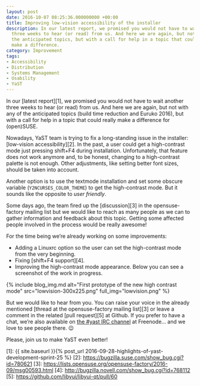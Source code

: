 ```yaml
---
layout: post
date: 2016-10-07 08:25:36.000000000 +00:00
title: Improving low-vision accessibility of the installer
description: In our latest report, we promised you would not have to wait another
  three weeks to hear (or read) from us. And here we are again, but not with any of
  the anticipated topics, but with a call for help in a topic that could really
  make a difference.
category: Improvement
tags:
- Accessibility
- Distribution
- Systems Management
- Usability
- YaST
---
```


In our [latest report][1], we promised you would not have to wait
another three weeks to hear (or read) from us. And here we are again,
but not with any of the anticipated topics (build time reduction and
Euruko 2016), but with a call for help in a topic that could really make
a difference for (open)SUSE.

Nowadays, YaST team is trying to fix a long-standing issue in the
installer: [low-vision accessibility][2]. In the past, a user could get
a high-contrast mode just pressing shift+F4 during installation.
Unfortunately, that feature does not work anymore and, to be honest,
changing to a high-contrast palette is not enough. Other adjustments,
like setting better font sizes, should be taken into account.

Another option is to use the textmode installation and set some obscure
variable (`Y2NCURSES_COLOR_THEME`) to get the high-contrast mode. But it
sounds like the opposite to *user friendly*.

Some days ago, the team fired up the [discussion][3] in the
opensuse-factory mailing list but we would like to reach as many people
as we can to gather information and feedback about this topic. Getting
some affected people involved in the process would be really awesome!

For the time being we’re already working on some improvements:

* Adding a Linuxrc option so the user can set the high-contrast mode
  from the very beginning.
* Fixing [shift+F4 support][4].
* Improving the high-contrast mode appearance. Below you can see a
  screenshot of the work in progress.

{% include blog_img.md alt="First prototype of the new high contrast mode"
src="lowvision-300x225.png" full_img="lowvision.png" %}

But we would like to hear from you. You can raise your voice in the
already mentioned [thread at the opensuse-factory mailing list][3] or
leave a comment in the related [pull request][5] at Github. If you
prefer to have a chat, we’re also available on [the #yast IRC
channel](irc://irc.opensuse.org/yast) at Freenode… and we love to see
people there. :wink:

Please, join us to make YaST even better!



[1]: {{ site.baseurl }}{% post_url 2016-09-28-highlights-of-yast-development-sprint-25 %}
[2]: https://bugzilla.suse.com/show_bug.cgi?id=780621
[3]: https://lists.opensuse.org/opensuse-factory/2016-09/msg00593.html
[4]: http://bugzilla.novell.com/show_bug.cgi?id=768112
[5]: https://github.com/libyui/libyui-qt/pull/60
